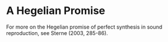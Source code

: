 # A Hegelian Promise 

For more on the Hegelian promise of perfect synthesis in sound reproduction, see Sterne (2003, 285-86).